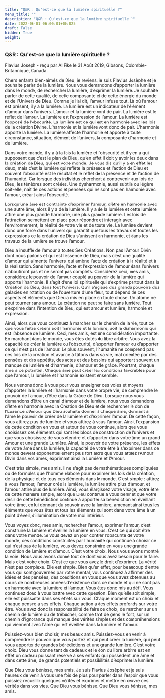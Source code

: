 ```yaml
---
title: "Q&R : Qu'est-ce que la lumière spirituelle ?"
menu_title: ""
description: "Q&R : Qu'est-ce que la lumière spirituelle ?"
date: 2022-06-01 06:00:01+00:825
draft: False
hidden: True
weight:
---
```

### Q&R : Qu'est-ce que la lumière spirituelle ?

Flavius Joseph - reçu par Al Fike le 31 Août 2019, Gibsons, Colombie-Britannique, Canada.

Chers enfants bien-aimés de Dieu, je reviens, je suis Flavius Josèphe et je souhaite parler de la lumière. Nous vous demandons d’apporter la lumière dans le monde, de rechercher la lumière, d’exprimer la lumière. Je souhaite parler de cette qualité, de cette composante et de cette énergie du monde et de l’Univers de Dieu. Comme je l’ai dit, l’amour infuse tout. Là où l’amour est présent, il y a la lumière. La lumière est un indicateur de l’élément d’amour dans l’univers. L’amour et la lumière vont de pair. La lumière est le reflet de l’amour. La lumière est l’expression de l’amour. La lumière est l’opposé de l’obscurité. La lumière est ce qui est en harmonie avec les lois de la création Divine. L’harmonie et la lumière vont donc de pair. L’harmonie apporte la lumière. La lumière affecte l’harmonie et apporte à toute circonstance, situation, élément de l’univers, la composante d’harmonie et de lumière.

Dans votre monde, il y a à la fois la lumière et l’obscurité et il y en a qui supposent que c’est le plan de Dieu, qu’en effet il doit y avoir les deux dans la création de Dieu, qui est votre monde. Je vous dis qu’il y a en effet les deux, mais c’est la lumière qui reflète la présence et l’action de Dieu et souvent l’obscurité est le résultat et le reflet de la présence et de l’action de l’humanité. Car lorsque des individus cherchent à contrevenir aux lois de Dieu, les ténèbres sont créées. Une dysharmonie, aussi subtile ou légère soit-elle, naît de ces actions et pensées qui ne sont pas en harmonie avec l’amour, créant ainsi l’obscurité.

Lorsqu’une âme est contrainte d’exprimer l’amour, d’être en harmonie avec une autre âme, alors il y a de la lumière. Il y a de la lumière et cette lumière attire une plus grande harmonie, une plus grande lumière. Les lois de l’attraction se mettent en place pour répondre et interagir avec l’environnement, la réalité de votre vie et de toute vie. La lumière devient donc une force dans l’univers qui garantit que tous les travaux et toutes les expressions de la création de Dieu s’unissent en harmonie, et dans les travaux de la lumière se trouve l’amour.

Dieu a insufflé de l’amour à toutes Ses Créations. Non pas l’Amour Divin dont nous parlons et qui est l’essence de Dieu, mais c’est une qualité d’amour qui alimente l’univers, qui amène l’acte de création à la réalité et à la réalisation. Sans harmonie, l’acte et l’expression de l’amour dans l’univers n’aboutiront pas et ne seront pas complets. Considérez ceci, mes amis, considérez le pouvoir de l’amour couplé au pouvoir de la lumière qui apporte l’harmonie. Il s’agit d’une loi spirituelle qui s’exprime partout dans la Création de Dieu, dans tout l’univers. Qu’il s’agisse des grands pouvoirs des galaxies en rotation ou de l’ouverture d’une fleur, tout dépend de ces aspects et éléments que Dieu a mis en place en toute chose. Un atome ne peut tourner sans amour. La création ne peut se faire sans lumière. Tout s’exprime dans l’intention de Dieu, qui est amour et lumière, harmonie et expression.

Ainsi, alors que vous continuez à marcher sur le chemin de la vie, tout ce que vous faites créera soit l’harmonie et la lumière, soit la disharmonie qui est l’absence de lumière. Ceci, mes amis, est une considération importante. En marchant dans le monde, vous êtes dotés du libre arbitre. Vous avez la capacité de créer la lumière ou l’obscurité, d’apporter l’amour ou d’apporter ce qui n’est pas de l’amour. Le plus souvent, l’humanité ne comprend pas ces lois de la création et avance à tâtons dans sa vie, mal orientée par des pensées et des appétits, des actes et des besoins qui apportent souvent un manque de lumière et d’harmonie, d’amour et de grâce. Pourtant, chaque âme a ce potentiel. Chaque âme peut créer les conditions favorables pour que l’amour, la lumière et l’harmonie existent ensemble.

Nous venons donc à vous pour vous enseigner ces voies et moyens d’apporter la lumière et l’harmonie dans votre propre vie, de comprendre le pouvoir de l’amour, d’être dans la Grâce de Dieu. Lorsque nous vous demandons d’être un canal d’amour et de lumière, nous vous demandons d’être en harmonie avec la Création de Dieu et de rechercher le don de l’Essence d’Amour que Dieu souhaite donner à chaque âme, donnant à l’âme le pouvoir de créer de la lumière et d’exprimer l’amour. De cette façon, vous attirez plus de lumière et vous attirez à vous l’amour. Ainsi, l’expansion de cette condition en vous et autour de vous continue, alors que vous choisissez ces éléments qui sont les blocs de construction de l’univers et que vous choisissez de vous étendre et d’apporter dans votre âme un grand Amour et une grande Lumière. Ainsi, le pouvoir de votre présence, les effets de votre âme dans la lumière, la capacité de votre être à s’exprimer dans ce monde devient exponentiellement plus fort alors que vous attirez l’Amour Divin dans vos âmes, exprimant ainsi la Lumière et l’Amour.

C’est très simple, mes amis. Il ne s’agit pas de mathématiques compliquées ou de formules que l’homme élabore pour exprimer les lois de la création, de la physique et de tous ces éléments dans le monde. C’est simple : attirez à vous l’amour, l’amour crée la lumière, la lumière attire plus d’amour, et l’amour attire plus de lumière. Ainsi, vous élargissez votre visage, votre être de cette manière simple, alors que Dieu continue à vous bénir et que votre désir de cette bénédiction continue à apporter sa bénédiction en éveillant votre âme, en lui donnant du pouvoir avec la lumière, amenant ainsi tous les éléments que vous êtes et tous les éléments qui sont dans votre âme à un point d’éveil, d’illumination de votre moi intérieur.

Vous voyez donc, mes amis, rechercher l’amour, exprimer l’amour, c’est construire la lumière et éveiller la lumière en vous. C’est ce qui doit être dans votre monde. Si vous devez un jour contrer l’obscurité de votre monde, ces conditions construites par l’humanité qui continue à choisir ce qui n’est pas de la lumière, vous devez construire en vous une grande condition de lumière et d’amour. C’est votre choix. Nous vous avons montré la voie. Nous vous avons donné tout ce dont vous avez besoin pour le faire. Mais c’est votre choix. C’est ce que vous avez le droit d’exprimer. La vérité n’est pas complexe. Elle est simple. Bien qu’en effet, pour beaucoup d’entre vous qui sont gouvernés par votre mental, vous continuez à affirmer des idées et des pensées, des conditions en vous que vous avez obtenues au cours de nombreuses années d’existence dans ce monde et qui ne sont pas en harmonie avec la lumière et l’amour. Vous êtes donc mis au défi. Vous continuez donc à vous battre avec cette question. Bien qu’elle soit simple, elle est puissante dans ses effets sur vous. Chaque moment est un choix et chaque pensée a ses effets. Chaque action a des effets profonds sur votre être. Vous avez donc la responsabilité de faire ce choix, de marcher sur un chemin de lumière ou de trébucher, comme tant de gens le font, sur un chemin d’ignorance qui manque des vérités simples et des compréhensions qui viennent avec l’âme qui est éveillée dans la lumière et l’amour.

Puissiez-vous bien choisir, mes beaux amis. Puissiez-vous en venir à comprendre le pouvoir que vous portez et qui peut créer la lumière, qui peut vous apporter de grandes bénédictions et une grande lumière. C’est votre choix. Dieu vous donne tant de cadeaux et le don du libre arbitre est en effet un cadeau puissant réservé à ses enfants qui possèdent une âme et dans cette âme, de grands potentiels et possibilités d’exprimer la lumière.

Que Dieu vous bénisse, mes amis. Je suis Flavius Josèphe et je suis heureux de venir à vous une fois de plus pour parler dans l’espoir que vous puissiez recueillir quelques vérités et exprimer et mettre en œuvre ces vérités dans vos vies. Que Dieu vous bénisse. Que Dieu vous bénisse, mes amis.



